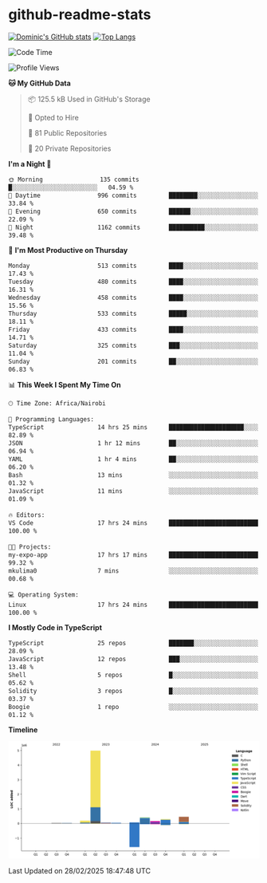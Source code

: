 # github-readme-stats
[![Dominic's GitHub stats](https://github-readme-stats.vercel.app/api?username=Domengo&show_icons=true)](https://github.com/anuraghazra/github-readme-stats)
[![Top Langs](https://github-readme-stats.vercel.app/api/top-langs/?username=Domengo&show_icons=true)](https://github.com/Domengo/github-readme-stats)

<!--START_SECTION:waka-->
![Code Time](http://img.shields.io/badge/Code%20Time-1%2C030%20hrs%2026%20mins-blue)

![Profile Views](http://img.shields.io/badge/Profile%20Views-3-blue)

**🐱 My GitHub Data** 

> 📦 125.5 kB Used in GitHub's Storage 
 > 
> 💼 Opted to Hire
 > 
> 📜 81 Public Repositories 
 > 
> 🔑 20 Private Repositories 
 > 
**I'm a Night 🦉** 

```text
🌞 Morning                135 commits         █░░░░░░░░░░░░░░░░░░░░░░░░   04.59 % 
🌆 Daytime                996 commits         ████████░░░░░░░░░░░░░░░░░   33.84 % 
🌃 Evening                650 commits         ██████░░░░░░░░░░░░░░░░░░░   22.09 % 
🌙 Night                  1162 commits        ██████████░░░░░░░░░░░░░░░   39.48 % 
```
📅 **I'm Most Productive on Thursday** 

```text
Monday                   513 commits         ████░░░░░░░░░░░░░░░░░░░░░   17.43 % 
Tuesday                  480 commits         ████░░░░░░░░░░░░░░░░░░░░░   16.31 % 
Wednesday                458 commits         ████░░░░░░░░░░░░░░░░░░░░░   15.56 % 
Thursday                 533 commits         █████░░░░░░░░░░░░░░░░░░░░   18.11 % 
Friday                   433 commits         ████░░░░░░░░░░░░░░░░░░░░░   14.71 % 
Saturday                 325 commits         ███░░░░░░░░░░░░░░░░░░░░░░   11.04 % 
Sunday                   201 commits         ██░░░░░░░░░░░░░░░░░░░░░░░   06.83 % 
```


📊 **This Week I Spent My Time On** 

```text
🕑︎ Time Zone: Africa/Nairobi

💬 Programming Languages: 
TypeScript               14 hrs 25 mins      █████████████████████░░░░   82.89 % 
JSON                     1 hr 12 mins        ██░░░░░░░░░░░░░░░░░░░░░░░   06.94 % 
YAML                     1 hr 4 mins         ██░░░░░░░░░░░░░░░░░░░░░░░   06.20 % 
Bash                     13 mins             ░░░░░░░░░░░░░░░░░░░░░░░░░   01.32 % 
JavaScript               11 mins             ░░░░░░░░░░░░░░░░░░░░░░░░░   01.09 % 

🔥 Editors: 
VS Code                  17 hrs 24 mins      █████████████████████████   100.00 % 

🐱‍💻 Projects: 
my-expo-app              17 hrs 17 mins      █████████████████████████   99.32 % 
mkulima0                 7 mins              ░░░░░░░░░░░░░░░░░░░░░░░░░   00.68 % 

💻 Operating System: 
Linux                    17 hrs 24 mins      █████████████████████████   100.00 % 
```

**I Mostly Code in TypeScript** 

```text
TypeScript               25 repos            ███████░░░░░░░░░░░░░░░░░░   28.09 % 
JavaScript               12 repos            ███░░░░░░░░░░░░░░░░░░░░░░   13.48 % 
Shell                    5 repos             █░░░░░░░░░░░░░░░░░░░░░░░░   05.62 % 
Solidity                 3 repos             █░░░░░░░░░░░░░░░░░░░░░░░░   03.37 % 
Boogie                   1 repo              ░░░░░░░░░░░░░░░░░░░░░░░░░   01.12 % 
```



**Timeline**

![Lines of Code chart](https://raw.githubusercontent.com/Domengo/Domengo/main/assets/bar_graph.png)


 Last Updated on 28/02/2025 18:47:48 UTC
<!--END_SECTION:waka-->


